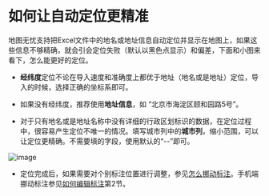 # 如何让自动定位更精准

地图无忧支持把Excel文件中的地名或地址信息自动定位并显示在地图上，如果这些信息不够精确，就会引会定位失败（默认以黑色点显示）和偏差，下面和小图来看下，怎么能更好的定位。

- **经纬度**定位不论在导入速度和准确度上都优于地址（地名或是地址）定位，导入的时候，选择正确的坐标系即可。

- 如果没有经纬度，推荐使用**地址信息**，如 “北京市海淀区颐和园路5号”。

- 对于只有地名或是地址名称中没有详细的行政区划标识的数据，在定位过程中，很容易产生定位不唯一的情况。填写城市列中的**城市列**，缩小范围，可以让定位更精确。不需要填的字段，使用默认的“--”即可。

![image](http://pic.dituwuyou.com/map%2Fpicture%2Fimport-by-address.png)

- 定位完成后，如果需要对个别标注位置进行调整，参见[怎么挪动标注](/move-mark.html)。手机端挪动标注参见[如何编辑标注](/m-editmark.html)第2节。

